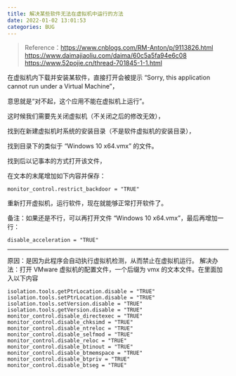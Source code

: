 ```yaml
---
title: 解决某些软件无法在虚拟机中运行的方法
date: 2022-01-02 13:01:53
categories: BUG
---
```

> Reference：https://www.cnblogs.com/RM-Anton/p/9113826.html
https://www.daimajiaoliu.com/daima/60c5a5fa94e6c08
https://www.52pojie.cn/thread-701845-1-1.html

在虚拟机内下载并安装某软件，直接打开会被提示 “Sorry, this application cannot run under a Virtual Machine”，

意思就是“对不起，这个应用不能在虚拟机上运行”。

这时候我们需要先关闭虚拟机（不关闭之后的修改无效），

找到在新建虚拟机时系统的安装目录（不是软件虚拟机的安装目录），

找到目录下的类似于 “Windows 10 x64.vmx” 的文件。

找到后以记事本的方式打开该文件，

在文本的末尾增加如下内容并保存：

```none
monitor_control.restrict_backdoor = "TRUE"
```

重新打开虚拟机，运行软件，现在就能够正常打开软件了。

备注：如果还是不行，可以再打开文件 “Windows 10 x64.vmx”，最后再增加一行：

```none
disable_acceleration = "TRUE"
```

---

原因：是因为此程序会自动执行虚拟机检测，从而禁止在虚拟机运行。
解决办法：打开 VMware 虚拟机的配置文件，一个后缀为 vmx 的文本文件。在里面加入以下内容
```none
isolation.tools.getPtrLocation.disable = "TRUE"
isolation.tools.setPtrLocation.disable = "TRUE"
isolation.tools.setVersion.disable = "TRUE"
isolation.tools.getVersion.disable = "TRUE"
monitor_control.disable_directexec = "TRUE"
monitor_control.disable_chksimd = "TRUE"
monitor_control.disable_ntreloc = "TRUE"
monitor_control.disable_selfmod = "TRUE"
monitor_control.disable_reloc = "TRUE"
monitor_control.disable_btinout = "TRUE"
monitor_control.disable_btmemspace = "TRUE"
monitor_control.disable_btpriv = "TRUE"
monitor_control.disable_btseg = "TRUE"
```
